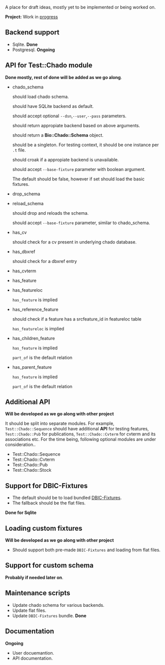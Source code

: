 A place for draft ideas, mostly yet to be implemented or being worked on.

__Project:__ Work in [progress](https://github.com/dictyBase/Test-Chado)

## Backend support

* Sqlite. __Done__
* Postgresql. __Ongoing__

## API for Test::Chado module
__Done mostly, rest of done will be added as we go along__.

+ chado_schema

    should load chado schema.

    should have SQLite backend as default.

    should accept optional ```--dsn```,```--user```,```--pass``` parameters.

    should return appropiate backend based on above arguments.

    should return a __Bio::Chado::Schema__ object.

    should be a singleton. 
        For testing context, it should be one instance per ```.t``` file.

    should croak if a appropiate backend is unavailable.
    
    should accept ```--base-fixture``` parameter with boolean argument. 

     The default should be false, however if set should load the basic fixtures.

+ drop_schema

+ reload_schema

    should drop and reloads the schema.

    should accept ```--base-fixture``` parameter, similar to chado_schema.

+ has_cv

    should check for a cv present in underlying chado database.

+ has_dbxref

    should check for a dbxref entry
+ has_cvterm

+ has_feature

+ has_featureloc

    ```has_feature``` is implied

+ has_reference_feature

    should check if a feature has a srcfeature_id in featureloc table

    ```has_featureloc``` is implied

+ has_children_feature

    ```has_feature``` is implied

    ```part_of``` is the default relation

+ has_parent_feature

    ```has_feature``` is implied

    ```part_of``` is the default relation

## Additional API
__Will be developed as we go along with other project__

It should be split into separate modules. For example, ```Test::Chado::Sequence``` should have additional __API__ for testing features,
```Test::Chado::Pub``` for publications, ```Test::Chado::Cvterm``` for cvterm and its associations etc. For the time being, following optional modules are
under consideration..

* Test::Chado::Sequence
* Test::Chado::Cvterm
* Test::Chado::Pub
* Test::Chado::Stock

## Support for DBIC-Fixtures
+ The default should be to load bundled [DBIC-Fixtures](https://metacpan.org/module/DBIx::Class::Fixtures). 
+ The fallback should be the flat files.

__Done for Sqlite__


## Loading custom fixtures
__Will be developed as we go along with other project__

+ Should support both pre-made ```DBIC-Fixtures``` and loading from flat files.

## Support for custom schema

__Probably if needed later on__.

## Maintenance scripts
+ Update chado schema for various backends.
+ Update flat files.
+ Update ```DBIC-Fixtures``` bundle. __Done__

## Documentation

__Ongoing__

* User docuemantion.
* API documentation.

